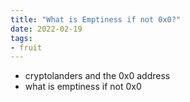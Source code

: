 ```yaml
---
title: "What is Emptiness if not 0x0?"
date: 2022-02-19
tags:
- fruit
---
```


-   cryptolanders and the 0x0 address
-   what is emptiness if not 0x0